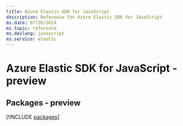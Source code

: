 ```yaml
---
title: Azure Elastic SDK for JavaScript
description: Reference for Azure Elastic SDK for JavaScript
ms.date: 07/26/2024
ms.topic: reference
ms.devlang: javascript
ms.service: elastic
---
```

# Azure Elastic SDK for JavaScript - preview
## Packages - preview
[!INCLUDE [packages](elastic-index.md)]